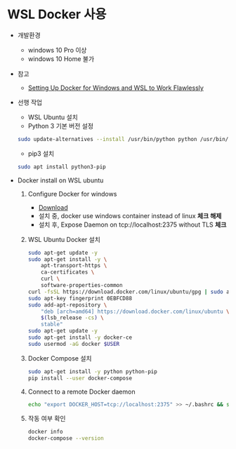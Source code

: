 # WSL Docker 사용

- 개발환경
    - windows 10 Pro 이상
    - windows 10 Home 불가
  
- 참고
    - [Setting Up Docker for Windows and WSL to Work Flawlessly](https://nickjanetakis.com/blog/setting-up-docker-for-windows-and-wsl-to-work-flawlessly#install-docker-and-docker-compose-within-wsl)
    
- 선행 작업
    - WSL Ubuntu 설치
    - Python 3 기본 버전 설정
    ```sh
    sudo update-alternatives --install /usr/bin/python python /usr/bin/python3.6 1
    ```
    - pip3 설치
    ```sh
    sudo apt install python3-pip
    ```

- Docker install on WSL ubuntu

    1. Configure Docker for windows
        - [Download](https://hub.docker.com/editions/community/docker-ce-desktop-windows)
        - 설치 중, docker use windows container instead of linux **체크 해제**
        - 설치 후, Expose Daemon on tcp://localhost:2375 without TLS **체크**
        
    2. WSL Ubuntu Docker 설치
        ```sh
        sudo apt-get update -y
        sudo apt-get install -y \
            apt-transport-https \
            ca-certificates \
            curl \
            software-properties-common
        curl -fsSL https://download.docker.com/linux/ubuntu/gpg | sudo apt-key add -
        sudo apt-key fingerprint 0EBFCD88
        sudo add-apt-repository \
            "deb [arch=amd64] https://download.docker.com/linux/ubuntu \
            $(lsb_release -cs) \
            stable"
        sudo apt-get update -y
        sudo apt-get install -y docker-ce
        sudo usermod -aG docker $USER
        ```
        
    3. Docker Compose 설치
        ```sh        
        sudo apt-get install -y python python-pip
        pip install --user docker-compose
        ```
        
    4. Connect to a remote Docker daemon
        ```sh
        echo "export DOCKER_HOST=tcp://localhost:2375" >> ~/.bashrc && source ~/.bashrc
        ```
    
    5. 작동 여부 확인
        ```sh
        docker info
        docker-compose --version
        ```
